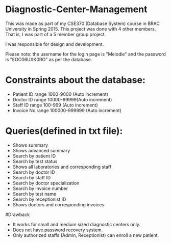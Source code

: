 # Diagnostic-Center-Management

This was made as part of my CSE370 (Database System) course in BRAC University in Spring 2015.
This project was done with 4 other members. That is, I was part of a 5 member group project.

I was responsible for design and development.

Please note: the username for the login page is "Melodie" and the password is "EOC06UXK0RO" as per the database.

# Constraints about the database:

<ul>
<li>Patient ID range 1000-9000 (Auto increment)</li>
<li>Doctor ID range 10000-99999(Auto increment)</li>
<li>Staff ID range 100-999 (Auto increment) </li>
<li>Invoice No range 100000-999999 (Auto increment)</li>
</ul>

# Queries(defined in txt file):
<ul>
<li>Shows summary </li>
<li>Shows advanced summary</li>
<li>Search by patient ID </li>
<li>Search by test status</li>
<li>Shows all laboratories and corresponding staff </li>
<li>Search by doctor ID</li>
<li>Search by staff ID</li>
<li>Search by doctor specialization</li>
<li>Search by invoice number</li>
<li>Search by test name</li>
<li>Search by receptionist ID</li>
<li>Shows doctors and corresponding invoices</li>
</ul>

#Drawback

<ul>
<li>It works for small and medium sized diagnostic centers only.</li>
<li>Does not have password recovery system.</li>
<li>Only authorized staffs (Admin, Receptionist) can enroll a new patient.</li>

</ul>
